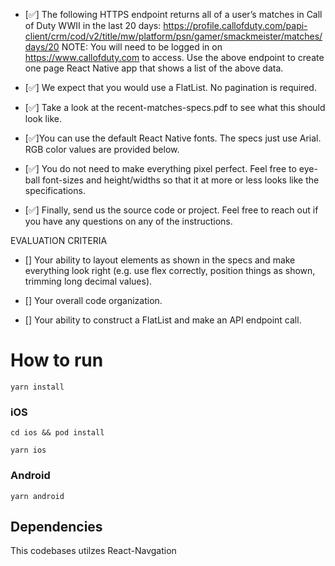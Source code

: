 
- [✅] The following HTTPS endpoint returns all of a user’s matches in Call of Duty WWII in the last 20 days:
https://profile.callofduty.com/papi-client/crm/cod/v2/title/mw/platform/psn/gamer/smackmeister/matches/days/20
NOTE: You will need to be logged in on https://www.callofduty.com to access. 
Use the above endpoint to create one page React Native app that shows a list of the above data.

- [✅] We expect that you would use a FlatList. No pagination is required.

- [✅] Take a look at the recent-matches-specs.pdf to see what this should look like.

- [✅]You can use the default React Native fonts. The specs just use Arial. RGB color values are provided below.

- [✅] You do not need to make everything pixel perfect. Feel free to eye-ball font-sizes and height/widths so that it at more or less looks like the specifications.

- [✅] Finally, send us the source code or project. Feel free to reach out if you have any questions on any of the instructions.
 

EVALUATION CRITERIA

- [] Your ability to layout elements as shown in the specs and make everything look right (e.g. use flex correctly, position things as shown, trimming long decimal values).

- [] Your overall code organization.

- [] Your ability to construct a FlatList and make an API endpoint call. 
 
# How to run

```
yarn install
```
### iOS

```
cd ios && pod install
```

```
yarn ios
```


### Android
```
yarn android 
```

## Dependencies

This codebases utilzes React-Navgation 